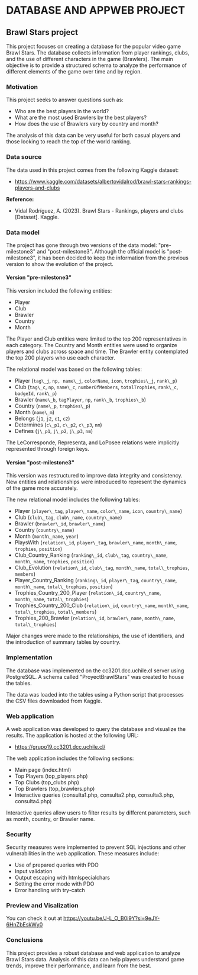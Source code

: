 # DATABASE AND APPWEB PROJECT

## Brawl Stars project 

This project focuses on creating a database for the popular video game Brawl Stars. The database collects information from player rankings, clubs, and the use of different characters in the game (Brawlers). The main objective is to provide a structured schema to analyze the performance of different elements of the game over time and by region.

### Motivation

This project seeks to answer questions such as:

*   Who are the best players in the world?
*   What are the most used Brawlers by the best players?
*   How does the use of Brawlers vary by country and month?

The analysis of this data can be very useful for both casual players and those looking to reach the top of the world ranking.

### Data source

The data used in this project comes from the following Kaggle dataset:

*   https://www.kaggle.com/datasets/albertovidalrod/brawl-stars-rankings-players-and-clubs

**Reference:**

*   Vidal Rodríguez, A. (2023). Brawl Stars - Rankings, players and clubs [Dataset]. Kaggle.

### Data model

The project has gone through two versions of the data model: "pre-milestone3" and "post-milestone3". Although the official model is "post-milestone3", it has been decided to keep the information from the previous version to show the evolution of the project.

#### Version "pre-milestone3"

This version included the following entities:

*   Player
*   Club
*   Brawler
*   Country
*   Month

The Player and Club entities were limited to the top 200 representatives in each category. The Country and Month entities were used to organize players and clubs across space and time. The Brawler entity contemplated the top 200 players who use each character.

The relational model was based on the following tables:

*   Player (`tag\_j`, `np, name\_j`, `colorName`, `icon`, `trophies\_j`, `rank\_p`)
*   Club (`tag\_c`, `np`, `name\_c`, `numberOfMembers`, `totalTrophies`, `rank\_c`, `badgeId`, `rank\_p`)
*   Brawler (`name\_b`, `tagPlayer`, `np`, `rank\_b`, `trophies\_b`)
*   Country (`name\_p`, `trophies\_p`)
*   Month (`name\_m`)
*   Belongs (`j1`, `j2`, `c1`, `c2`)
*   Determines (`c\_p1`, `c\_p2`, `c\_p3`, `nm`)
*   Defines (`j\_p1`, `j\_p2`, `j\_p3`, `nm`)

The LeCorresponde, Representa, and LoPosee relations were implicitly represented through foreign keys.

#### Version "post-milestone3"

This version was restructured to improve data integrity and consistency. New entities and relationships were introduced to represent the dynamics of the game more accurately.

The new relational model includes the following tables:

*   Player (`player\_tag`, `player\_name`, `color\_name`, `icon`, `country\_name`)
*   Club (`club\_tag`, `club\_name`, `country\_name`)
*   Brawler (`brawler\_id`, `brawler\_name`)
*   Country (`country\_name`)
*   Month (`month\_name`, `year`)
*   PlaysWith (`relation\_id`, `player\_tag`, `brawler\_name`, `month\_name`, `trophies`, `position`)
*   Club\_Country\_Ranking (`ranking\_id`, `club\_tag`, `country\_name`, `month\_name`, `trophies`, `position`)
*   Club\_Evolution (`relation\_id`, `club\_tag`, `month\_name`, `total\_trophies`, `members`)
*   Player\_Country\_Ranking (`ranking\_id`, `player\_tag`, `country\_name`, `month\_name`, `total\_trophies`, `position`)
*   Trophies\_Country\_200\_Player (`relation\_id`, `country\_name`, `month\_name`, `total\_trophies`)
*   Trophies\_Country\_200\_Club (`relation\_id`, `country\_name`, `month\_name`, `total\_trophies`, `total\_members`)
*   Trophies\_200\_Brawler (`relation\_id`, `brawler\_name`, `month\_name`, `total\_trophies`)



Major changes were made to the relationships, the use of identifiers, and the introduction of summary tables by country.

### Implementation

The database was implemented on the cc3201.dcc.uchile.cl server using PostgreSQL. A schema called "ProyectBrawlStars" was created to house the tables.

The data was loaded into the tables using a Python script that processes the CSV files downloaded from Kaggle.

### Web application

A web application was developed to query the database and visualize the results. The application is hosted at the following URL:

*   https://grupo19.cc3201.dcc.uchile.cl/

The web application includes the following sections:

*   Main page (index.html)
*   Top Players (top\_players.php)
*   Top Clubs (top\_clubs.php)
*   Top Brawlers (top\_brawlers.php)
*   Interactive queries (consulta1.php, consulta2.php, consulta3.php, consulta4.php)

Interactive queries allow users to filter results by different parameters, such as month, country, or Brawler name.

### Security

Security measures were implemented to prevent SQL injections and other vulnerabilities in the web application. These measures include:

*   Use of prepared queries with PDO
*   Input validation
*   Output escaping with htmlspecialchars
*   Setting the error mode with PDO
*   Error handling with try-catch

### Preview and Visalization
You can check it out at https://youtu.be/J-L_O_B0i9Y?si=9eJY-6HnZbEskWy0 

### Conclusions

This project provides a robust database and web application to analyze Brawl Stars data. Analysis of this data can help players understand game trends, improve their performance, and learn from the best.
